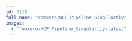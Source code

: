 ```yaml
---
id: 3118
full_name: "romxero/HCP_Pipeline_Singulartiy"
images: 
  - "romxero-HCP_Pipeline_Singulartiy-latest"
---
```

